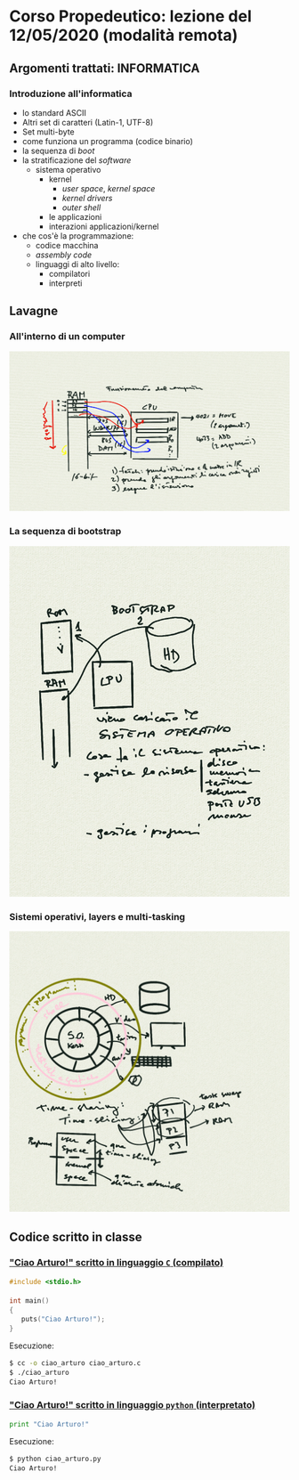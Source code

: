 # Corso Propedeutico: lezione del 12/05/2020 (modalità remota)

## Argomenti trattati: **INFORMATICA**

### Introduzione all'informatica

* lo standard ASCII
* Altri set di caratteri (Latin-1, UTF-8)
* Set multi-byte
* come funziona un programma (codice binario)
* la sequenza di *boot*
* la stratificazione del *software*
  * sistema operativo
    * kernel
      * *user space*, *kernel space*
      * *kernel drivers*
      * *outer shell*
    * le applicazioni
    * interazioni applicazioni/kernel
* che cos'è la programmazione:
  * codice macchina
  * *assembly code*
  * linguaggi di alto livello:
    * compilatori
    * interpreti

## Lavagne

### All'interno di un computer

![cpu internals](./cpu_internals.png)

### La sequenza di bootstrap

![bootstrap](./bootstrap.png)

### Sistemi operativi, layers e multi-tasking

![operating systems](./operating_system.png)

## Codice scritto in classe

### ["Ciao Arturo!" scritto in linguaggio `C` (compilato)](./ciao_arturo.c)

```C
#include <stdio.h>

int main()
{
   puts("Ciao Arturo!");
}
```

Esecuzione:

```sh
$ cc -o ciao_arturo ciao_arturo.c
$ ./ciao_arturo
Ciao Arturo!
```

### ["Ciao Arturo!" scritto in linguaggio `python` (interpretato)](./ciao_arturo.py)

```python
print "Ciao Arturo!"
```

Esecuzione:

```sh
$ python ciao_arturo.py
Ciao Arturo!
```
